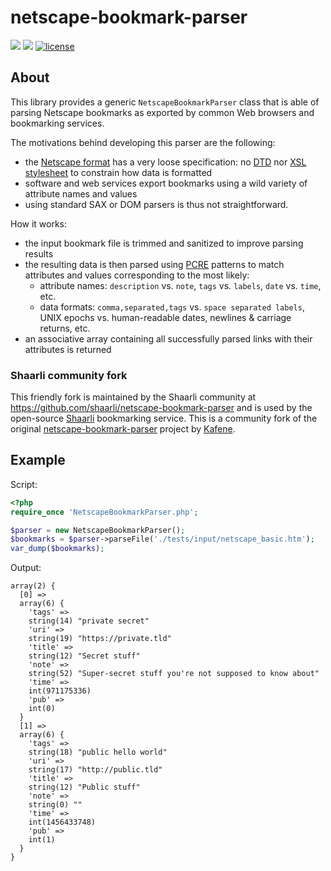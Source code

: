 # netscape-bookmark-parser
[![](https://img.shields.io/travis/shaarli/netscape-bookmark-parser/master.svg?style=flat-square&label=master)](https://travis-ci.org/shaarli/netscape-bookmark-parser)
[![](https://img.shields.io/github/release/shaarli/netscape-bookmark-parser.svg?style=flat-square)](https://github.com/shaarli/netscape-bookmark-parser/releases/latest/)
[![license](https://img.shields.io/github/license/shaarli/netscape-bookmark-parser.svg?style=flat-square)](https://opensource.org/licenses/MIT)


## About
This library provides a generic `NetscapeBookmarkParser` class that is able
of parsing Netscape bookmarks as exported by common Web browsers and
bookmarking services.

The motivations behind developing this parser are the following:
- the [Netscape format](https://msdn.microsoft.com/en-us/library/aa753582%28v=vs.85%29.aspx)
  has a very loose specification:
  no [DTD](https://en.wikipedia.org/wiki/Document_type_definition)
  nor [XSL stylesheet](https://en.wikipedia.org/wiki/XSL)
  to constrain how data is formatted
- software and web services export bookmarks using a wild variety of attribute
  names and values
- using standard SAX or DOM parsers is thus not straightforward.

How it works:
- the input bookmark file is trimmed and sanitized to improve parsing results
- the resulting data is then parsed using [PCRE](http://www.pcre.org/) patterns
  to match attributes and values corresponding to the most likely:
    - attribute names: `description` vs. `note`, `tags` vs. `labels`, `date` vs. `time`, etc.
    - data formats: `comma,separated,tags` vs. `space separated labels`,
      UNIX epochs vs. human-readable dates, newlines & carriage returns, etc.
- an associative array containing all successfully parsed links with their
  attributes is returned

### Shaarli community fork
This friendly fork is maintained by the Shaarli community at
https://github.com/shaarli/netscape-bookmark-parser and is used by the
open-source [Shaarli](https://github.com/shaarli/Shaarli) bookmarking service.
This is a community fork of the original
[netscape-bookmark-parser](https://github.com/kafene/netscape-bookmark-parser)
project by [Kafene](http://kafene.org/).

## Example
Script:
```php
<?php
require_once 'NetscapeBookmarkParser.php';

$parser = new NetscapeBookmarkParser();
$bookmarks = $parser->parseFile('./tests/input/netscape_basic.htm');
var_dump($bookmarks);
```

Output:
```
array(2) {
  [0] =>
  array(6) {
    'tags' =>
    string(14) "private secret"
    'uri' =>
    string(19) "https://private.tld"
    'title' =>
    string(12) "Secret stuff"
    'note' =>
    string(52) "Super-secret stuff you're not supposed to know about"
    'time' =>
    int(971175336)
    'pub' =>
    int(0)
  }
  [1] =>
  array(6) {
    'tags' =>
    string(18) "public hello world"
    'uri' =>
    string(17) "http://public.tld"
    'title' =>
    string(12) "Public stuff"
    'note' =>
    string(0) ""
    'time' =>
    int(1456433748)
    'pub' =>
    int(1)
  }
}
```
